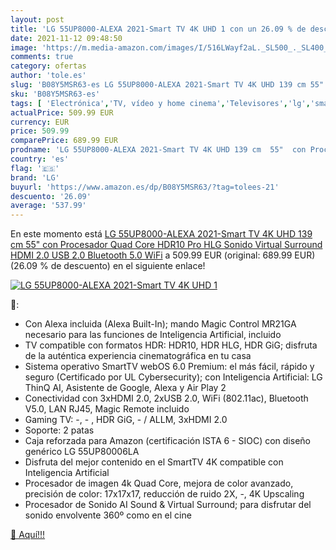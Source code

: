```yaml
---
layout: post
title: 'LG 55UP8000-ALEXA 2021-Smart TV 4K UHD 1 con un 26.09 % de descuento'
date: 2021-11-12 09:48:50
image: 'https://m.media-amazon.com/images/I/516LWayf2aL._SL500_._SL400_.jpg'
comments: true
category: ofertas
author: 'tole.es'
slug: 'B08Y5MSR63-es LG 55UP8000-ALEXA 2021-Smart TV 4K UHD 139 cm 55" con...'
sku: 'B08Y5MSR63-es'
tags: [ 'Electrónica','TV, vídeo y home cinema','Televisores','lg','smart','tv', ]
actualPrice: 509.99 EUR
currency: EUR
price: 509.99
comparePrice: 689.99 EUR
prodname: 'LG 55UP8000-ALEXA 2021-Smart TV 4K UHD 139 cm  55"  con Procesador Quad Core  HDR10 Pro  HLG  Sonido Virtual Surround  HDMI 2.0  USB 2.0  Bluetooth 5.0  WiFi'
country: 'es'
flag: '🇪🇸'
brand: 'LG'
buyurl: 'https://www.amazon.es/dp/B08Y5MSR63/?tag=tolees-21'
descuento: '26.09'
average: '537.99'
---
```


En este momento está [LG 55UP8000-ALEXA 2021-Smart TV 4K UHD 139 cm  55"  con Procesador Quad Core  HDR10 Pro  HLG  Sonido Virtual Surround  HDMI 2.0  USB 2.0  Bluetooth 5.0  WiFi](https://www.amazon.es/dp/B08Y5MSR63/?tag=tolees-21) a 509.99 EUR (original: 689.99 EUR) (26.09 %  de descuento) en el siguiente enlace!

[![LG 55UP8000-ALEXA 2021-Smart TV 4K UHD 1](https://m.media-amazon.com/images/I/516LWayf2aL._SL500_._SL400_.jpg)](https://www.amazon.es/dp/B08Y5MSR63/?tag=tolees-21)

🔎:

- Con Alexa incluida (Alexa Built-In); mando Magic Control MR21GA necesario para las funciones de Inteligencia Artificial, incluido
- TV compatible con formatos HDR: HDR10, HDR HLG, HDR GiG; disfruta de la auténtica experiencia cinematográfica en tu casa
- Sistema operativo SmartTV webOS 6.0 Premium: el más fácil, rápido y seguro (Certificado por UL Cybersecurity); con Inteligencia Artificial: LG ThinQ AI, Asistente de Google, Alexa y Air Play 2
- Conectividad con 3xHDMI 2.0, 2xUSB 2.0, WiFi (802.11ac), Bluetooth V5.0, LAN RJ45, Magic Remote incluido
- Gaming TV: -, - , HDR GiG, - / ALLM, 3xHDMI 2.0
- Soporte: 2 patas
- Caja reforzada para Amazon (certificación ISTA 6 - SIOC) con diseño genérico LG 55UP80006LA
- Disfruta del mejor contenido en el SmartTV 4K compatible con Inteligencia Artificial
- Procesador de imagen 4k Quad Core, mejora de color avanzado, precisión de color: 17x17x17, reducción de ruido 2X, -, 4K Upscaling
- Procesador de Sonido AI Sound & Virtual Surround; para disfrutar del sonido envolvente 360º como en el cine

[🛒 Aquí!!!](https://www.amazon.es/dp/B08Y5MSR63/?tag=tolees-21)
